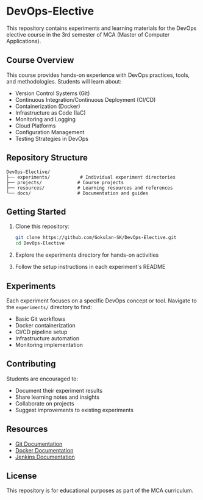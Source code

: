 # DevOps-Elective

This repository contains experiments and learning materials for the DevOps elective course in the 3rd semester of MCA (Master of Computer Applications).

## Course Overview

This course provides hands-on experience with DevOps practices, tools, and methodologies. Students will learn about:

- Version Control Systems (Git)
- Continuous Integration/Continuous Deployment (CI/CD)
- Containerization (Docker)
- Infrastructure as Code (IaC)
- Monitoring and Logging
- Cloud Platforms
- Configuration Management
- Testing Strategies in DevOps

## Repository Structure

```
DevOps-Elective/
├── experiments/           # Individual experiment directories
├── projects/             # Course projects
├── resources/            # Learning resources and references
└── docs/                 # Documentation and guides
```

## Getting Started

1. Clone this repository:
   ```bash
   git clone https://github.com/Gokulan-SK/DevOps-Elective.git
   cd DevOps-Elective
   ```

2. Explore the experiments directory for hands-on activities
3. Follow the setup instructions in each experiment's README

## Experiments

Each experiment focuses on a specific DevOps concept or tool. Navigate to the `experiments/` directory to find:

- Basic Git workflows
- Docker containerization
- CI/CD pipeline setup
- Infrastructure automation
- Monitoring implementation

## Contributing

Students are encouraged to:
- Document their experiment results
- Share learning notes and insights
- Collaborate on projects
- Suggest improvements to existing experiments

## Resources

- [Git Documentation](https://git-scm.com/doc)
- [Docker Documentation](https://docs.docker.com/)
- [Jenkins Documentation](https://www.jenkins.io/doc/)

## License

This repository is for educational purposes as part of the MCA curriculum.